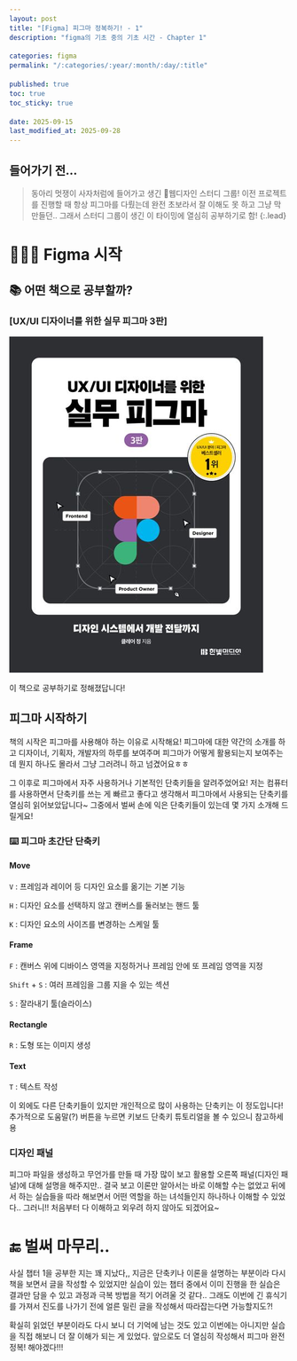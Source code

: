 ```yaml
---
layout: post
title: "[Figma] 피그마 정복하기! - 1"
description: "figma의 기초 중의 기초 시간 - Chapter 1"

categories: figma
permalink: "/:categories/:year/:month/:day/:title"

published: true
toc: true
toc_sticky: true

date: 2025-09-15
last_modified_at: 2025-09-28
---
```


## 들어가기 전...

> 동아리 멋쟁이 사자처럼에 들어가고 생긴 🎨웹디자인 스터디 그룹! 이전 프로젝트를 진행할 때 항상 피그마를 다뤘는데 완전 초보라서 잘 이해도 못 하고 그냥 막 만들던..
> 그래서 스터디 그룹이 생긴 이 타이밍에 열심히 공부하기로 함!
> {:.lead}

# 👨🏻‍🎨 Figma 시작

## 📚 어떤 책으로 공부할까?

### [UX/UI 디자이너를 위한 실무 피그마 3판]

![책 표지](https://github.com/likevanilla/likevanilla.github.io/blob/main/_posts/figma/chapter1/book.jpg?raw=true)

이 책으로 공부하기로 정해졌답니다!

## 피그마 시작하기

책의 시작은 피그마를 사용해야 하는 이유로 시작해요! 피그마에 대한 약간의 소개를 하고 디자이너, 기획자, 개발자의 하루를 보여주며 피그마가 어떻게 활용되는지 보여주는데 뭔지 하나도 몰라서 그냥 그러려니 하고 넘겼어요ㅎㅎ

그 이후로 피그마에서 자주 사용하거나 기본적인 단축키들을 알려주었어요! 저는 컴퓨터를 사용하면서 단축키를 쓰는 게 빠르고 좋다고 생각해서 피그마에서 사용되는 단축키를 열심히 읽어보았답니다~
그중에서 벌써 손에 익은 단축키들이 있는데 몇 가지 소개해 드릴게요!

### ⌨️ 피그마 초간단 단축키

#### Move

`V` : 프레임과 레이어 등 디자인 요소를 옮기는 기본 기능

`H` : 디자인 요소를 선택하지 않고 캔버스를 둘러보는 핸드 툴

`K` : 디자인 요소의 사이즈를 변경하는 스케일 툴

#### Frame

`F` : 캔버스 위에 디바이스 영역을 지정하거나 프레임 안에 또 프레임 영역을 지정

`Shift` + `S` : 여러 프레임을 그룹 지을 수 있는 섹션

`S` : 잘라내기 툴(슬라이스)

#### Rectangle

`R` : 도형 또는 이미지 생성

#### Text

`T` : 텍스트 작성

이 외에도 다른 단축키들이 있지만 개인적으로 많이 사용하는 단축키는 이 정도입니다!
추가적으로 도움말(?) 버튼을 누르면 키보드 단축키 튜토리얼을 볼 수 있으니 참고하세용

### 디자인 패널

피그마 파일을 생성하고 무언가를 만들 때 가장 많이 보고 활용할 오른쪽 패널(디자인 패널)에 대해 설명을 해주지만.. 결국 보고 이론만 알아서는 바로 이해할 수는 없었고 뒤에서 하는 실습들을 따라 해보면서 어떤 역할을 하는 녀석들인지 하나하나 이해할 수 있었다..
그러니!! 처음부터 다 이해하고 외우려 하지 않아도 되겠어요~

# 🔚 벌써 마무리..

사실 챕터 1을 공부한 지는 꽤 지났다,, 지금은 단축키나 이론을 설명하는 부분이라 다시 책을 보면서 글을 작성할 수 있었지만 실습이 있는 챕터 중에서 이미 진행을 한 실습은 결과만 담을 수 있고 과정과 극복 방법을 적기 어려울 것 같다.. 그래도 이번에 긴 휴식기를 가져서 진도를 나가기 전에 얼른 밀린 글을 작성해서 따라잡는다면 가능할지도?!

확실히 읽었던 부분이라도 다시 보니 더 기억에 남는 것도 있고 이번에는 아니지만 실습을 직접 해보니 더 잘 이해가 되는 게 있었다. 앞으로도 더 열심히 작성해서 피그마 완전 정복! 해야겠다!!!
